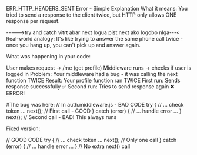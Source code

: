 ERR_HTTP_HEADERS_SENT Error - Simple Explanation
What it means: You tried to send a response to the client twice, but HTTP only allows ONE response per request.

----->try and catch vitrt abar next logua pist next ako logobo nlga---<
Real-world analogy: It's like trying to answer the same phone call twice - once you hang up, you can't pick up and answer again.

What was happening in your code:

User makes request → /me (get profile)
Middleware runs → checks if user is logged in
Problem: Your middleware had a bug - it was calling the next function TWICE
Result: Your profile function ran TWICE
First run: Sends response successfully ✅
Second run: Tries to send response again ❌ ERROR!

#The bug was here:
// In auth.middleware.js - BAD CODE
try {
    // ... check token ...
    next(); // First call - GOOD
} catch (error) {
    // ... handle error ...
}
next(); // Second call - BAD! This always runs

Fixed version:

// GOOD CODE
try {
    // ... check token ...
    next(); // Only one call
} catch (error) {
    // ... handle error ...
}
// No extra next() call


